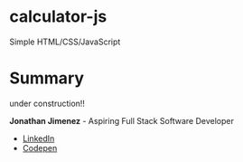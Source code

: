 # calculator-js

Simple HTML/CSS/JavaScript

# Summary

under construction!!

**Jonathan Jimenez** - Aspiring Full Stack Software Developer

- [LinkedIn](https://www.linkedin.com/in/jonathan-jimenez101/)
- [Codepen](https://codepen.io/jonathanj101/)
